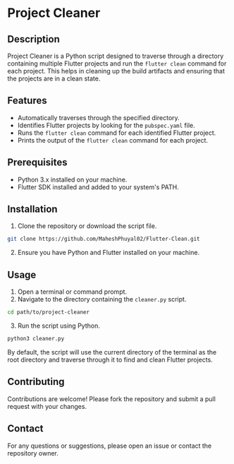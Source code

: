 # Project Cleaner

## Description
Project Cleaner is a Python script designed to traverse through a directory containing multiple Flutter projects and run the `flutter clean` command for each project. This helps in cleaning up the build artifacts and ensuring that the projects are in a clean state.

## Features
- Automatically traverses through the specified directory.
- Identifies Flutter projects by looking for the `pubspec.yaml` file.
- Runs the `flutter clean` command for each identified Flutter project.
- Prints the output of the `flutter clean` command for each project.

## Prerequisites
- Python 3.x installed on your machine.
- Flutter SDK installed and added to your system's PATH.

## Installation
1. Clone the repository or download the script file.

```sh
git clone https://github.com/MaheshPhuyal02/Flutter-Clean.git
```

2. Ensure you have Python and Flutter installed on your machine.

## Usage
1. Open a terminal or command prompt.
2. Navigate to the directory containing the `cleaner.py` script.

```sh
cd path/to/project-cleaner
```

3. Run the script using Python.

```sh
python3 cleaner.py
```

By default, the script will use the current directory of the terminal as the root directory and traverse through it to find and clean Flutter projects.

## Contributing
Contributions are welcome! Please fork the repository and submit a pull request with your changes.

## Contact
For any questions or suggestions, please open an issue or contact the repository owner.
